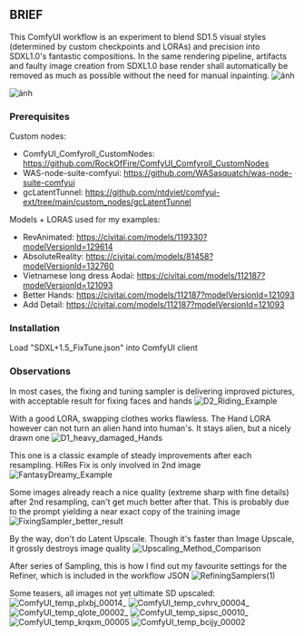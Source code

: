 ## BRIEF

This ComfyUI workflow is an experiment to blend SD1.5 visual styles (determined by custom checkpoints and LORAs) and precision into SDXL1.0's fantastic compositions.
In the same rendering pipeline, artifacts and faulty image creation from SDXL1.0 base render shall automatically be removed as much as possible without the need for manual inpainting.
![ảnh](https://github.com/ntdviet/comfyui-ext/assets/54492570/7da20f9d-255b-4a6e-9af9-4f3f2241f936)

![ảnh](https://github.com/ntdviet/comfyui-ext/assets/54492570/f2b1c7ae-5c37-462f-9147-e39c5c55db59)

### Prerequisites
Custom nodes:
-	ComfyUI_Comfyroll_CustomNodes: <a>https://github.com/RockOfFire/ComfyUI_Comfyroll_CustomNodes</a>
-	WAS-node-suite-comfyui: <a>https://github.com/WASasquatch/was-node-suite-comfyui</a>
- gcLatentTunnel: https://github.com/ntdviet/comfyui-ext/tree/main/custom_nodes/gcLatentTunnel

Models + LORAS used for my examples:
- RevAnimated: https://civitai.com/models/119330?modelVersionId=129614
- AbsoluteReality: https://civitai.com/models/81458?modelVersionId=132760
- Vietnamese long dress Aodai: https://civitai.com/models/112187?modelVersionId=121093
- Better Hands: https://civitai.com/models/112187?modelVersionId=121093
- Add Detail: https://civitai.com/models/112187?modelVersionId=121093

### Installation
Load "SDXL+1.5_FixTune.json" into ComfyUI client

### Observations
In most cases, the fixing and tuning sampler is delivering improved pictures, with acceptable result for fixing faces and hands
![D2_Riding_Example](https://github.com/ntdviet/comfyui-ext/assets/54492570/7d651fc4-0f47-4c97-9fed-adeb716d3151)

With a good LORA, swapping clothes works flawless. The Hand LORA however can not turn an alien hand into human's. It stays alien, but a nicely drawn one
![D1_heavy_damaged_Hands](https://github.com/ntdviet/comfyui-ext/assets/54492570/40505467-50c8-4464-bf59-61d34115f6da)

This one is a classic example of steady improvements after each resampling. HiRes Fix is only involved in 2nd image
![FantasyDreamy_Example](https://github.com/ntdviet/comfyui-ext/assets/54492570/1c2e78e2-0daa-4110-96fd-837e1f575830)

Some images already reach a nice quality (extreme sharp with fine details) after 2nd resampling, can't get much better after that. This is probably due to the prompt yielding a near exact copy of the training image
![FixingSampler_better_result](https://github.com/ntdviet/comfyui-ext/assets/54492570/a9c7be70-5d75-4832-ba46-feb57507f7b8)

By the way, don't do Latent Upscale. Though it's faster than Image Upscale, it grossly destroys image quality
![Upscaling_Method_Comparison](https://github.com/ntdviet/comfyui-ext/assets/54492570/5089ab64-a50f-420f-b591-80b2d1d0f9c1)

After series of Sampling, this is how I find out my favourite settings for the Refiner, which is included in the workflow JSON
![RefiningSamplers(1)](https://github.com/ntdviet/comfyui-ext/assets/54492570/602d3e03-96a6-4926-9dd6-d9beb8400e1e)

Some teasers, all images not yet ultimate SD upscaled:
![ComfyUI_temp_plxbj_00014_](https://github.com/ntdviet/comfyui-ext/assets/54492570/94489eb6-7380-4750-95d8-0309ec304551)
![ComfyUI_temp_cvhrv_00004_](https://github.com/ntdviet/comfyui-ext/assets/54492570/9835bb06-2475-42c0-b6ab-8dae32e4f9bc)
![ComfyUI_temp_qlote_00002_](https://github.com/ntdviet/comfyui-ext/assets/54492570/9faaa90d-5112-4695-90fc-adf0e6ac5ff4)
![ComfyUI_temp_sipsc_00010_](https://github.com/ntdviet/comfyui-ext/assets/54492570/c56090e7-fb19-4615-9318-bde85851e7ad)
![ComfyUI_temp_krqxm_00005](https://github.com/ntdviet/comfyui-ext/assets/54492570/b877b2c9-121d-4507-89e0-ca080df4ebcb)
![ComfyUI_temp_bcijy_00002](https://github.com/ntdviet/comfyui-ext/assets/54492570/bbf49cc0-4bf5-498b-a28f-8442ef8877d1)

